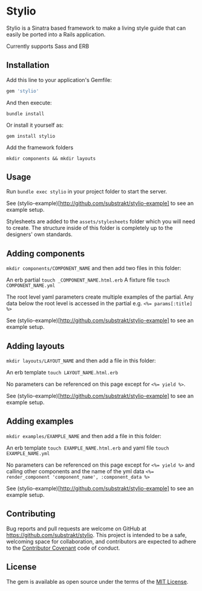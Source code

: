 # Stylio

Stylio is a Sinatra based framework to make a living style guide that can easily be ported into a Rails application.

Currently supports Sass and ERB

## Installation

Add this line to your application's Gemfile:

```ruby
gem 'stylio'
```

And then execute:

`bundle install`

Or install it yourself as:

`gem install stylio`

Add the framework folders

`mkdir components && mkdir layouts`

## Usage

Run `bundle exec stylio` in your project folder to start the server.

See (stylio-example)[http://github.com/substrakt/stylio-example] to see an example setup.

Stylesheets are added to the `assets/stylesheets` folder which you will need to create. The structure inside of this folder is completely up to the designers' own standards.

## Adding components

`mkdir components/COMPONENT_NAME` and then add two files in this folder:

An erb partial `touch _COMPONENT_NAME.html.erb`
A fixture file `touch COMPONENT_NAME.yml`

The root level yaml parameters create multiple examples of the partial. Any data below the root level is accessed in the partial e.g. `<%= params[:title] %>`

See (stylio-example)[http://github.com/substrakt/stylio-example] to see an example setup.

## Adding layouts

`mkdir layouts/LAYOUT_NAME` and then add a file in this folder:

An erb template `touch LAYOUT_NAME.html.erb`

No parameters can be referenced on this page except for `<%= yield %>`.

See (stylio-example)[http://github.com/substrakt/stylio-example] to see an example setup.

## Adding examples

`mkdir examples/EXAMPLE_NAME` and then add a file in this folder:

An erb template `touch EXAMPLE_NAME.html.erb`
and yaml file `touch EXAMPLE_NAME.yml`

No parameters can be referenced on this page except for `<%= yield %>` and calling other components and the name of the yml data `<%= render_component 'component_name', :component_data %>`

See (stylio-example)[http://github.com/substrakt/stylio-example] to see an example setup.

## Contributing

Bug reports and pull requests are welcome on GitHub at https://github.com/substrakt/stylio. This project is intended to be a safe, welcoming space for collaboration, and contributors are expected to adhere to the [Contributor Covenant](contributor-covenant.org) code of conduct.

## License

The gem is available as open source under the terms of the [MIT License](http://opensource.org/licenses/MIT).
